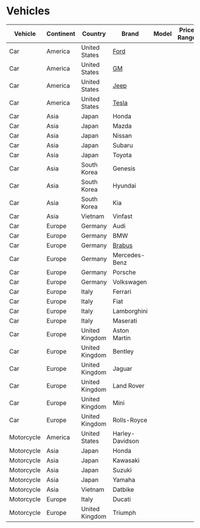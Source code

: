 # Vehicles

| Vehicle    | Continent | Country        | Brand            | Model | Price Range |
| ---------- | --------- | -------------- | ---------------- | ----- | ----------- |
| Car        | America   | United States  | [Ford][ford]     |       |             |
| Car        | America   | United States  | [GM][gm]         |       |             |
| Car        | America   | United States  | [Jeep][jeep]     |       |             |
| Car        | America   | United States  | [Tesla][tesla]   |       |             |
| Car        | Asia      | Japan          | Honda            |       |             |
| Car        | Asia      | Japan          | Mazda            |       |             |
| Car        | Asia      | Japan          | Nissan           |       |             |
| Car        | Asia      | Japan          | Subaru           |       |             |
| Car        | Asia      | Japan          | Toyota           |       |             |
| Car        | Asia      | South Korea    | Genesis          |       |             |
| Car        | Asia      | South Korea    | Hyundai          |       |             |
| Car        | Asia      | South Korea    | Kia              |       |             |
| Car        | Asia      | Vietnam        | Vinfast          |       |             |
| Car        | Europe    | Germany        | Audi             |       |             |
| Car        | Europe    | Germany        | BMW              |       |             |
| Car        | Europe    | Germany        | [Brabus][brabus] |       |             |
| Car        | Europe    | Germany        | Mercedes-Benz    |       |             |
| Car        | Europe    | Germany        | Porsche          |       |             |
| Car        | Europe    | Germany        | Volkswagen       |       |             |
| Car        | Europe    | Italy          | Ferrari          |       |             |
| Car        | Europe    | Italy          | Fiat             |       |             |
| Car        | Europe    | Italy          | Lamborghini      |       |             |
| Car        | Europe    | Italy          | Maserati         |       |             |
| Car        | Europe    | United Kingdom | Aston Martin     |       |             |
| Car        | Europe    | United Kingdom | Bentley          |       |             |
| Car        | Europe    | United Kingdom | Jaguar           |       |             |
| Car        | Europe    | United Kingdom | Land Rover       |       |             |
| Car        | Europe    | United Kingdom | Mini             |       |             |
| Car        | Europe    | United Kingdom | Rolls-Royce      |       |             |
| Motorcycle | America   | United States  | Harley-Davidson  |       |             |
| Motorcycle | Asia      | Japan          | Honda            |       |             |
| Motorcycle | Asia      | Japan          | Kawasaki         |       |             |
| Motorcycle | Asia      | Japan          | Suzuki           |       |             |
| Motorcycle | Asia      | Japan          | Yamaha           |       |             |
| Motorcycle | Asia      | Vietnam        | Datbike          |       |             |
| Motorcycle | Europe    | Italy          | Ducati           |       |             |
| Motorcycle | Europe    | United Kingdom | Triumph          |       |             |

[brabus]: https://www.brabus.com/
[ford]: https://www.ford.com/
[gm]: https://www.gm.com/
[jeep]: https://www.jeep.com/
[tesla]: https://www.tesla.com/
